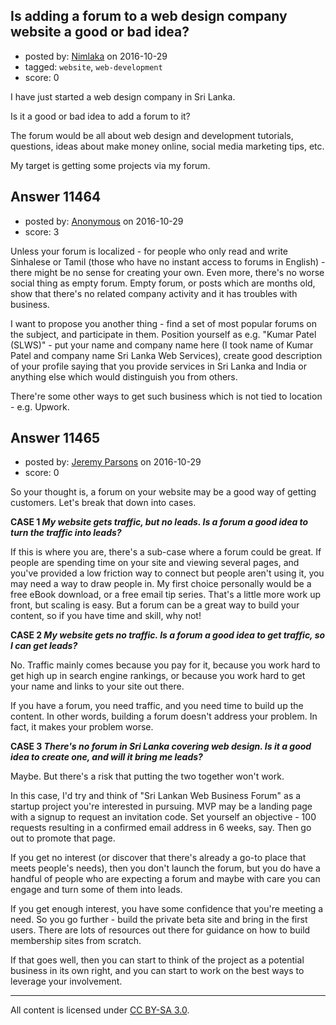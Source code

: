 ## Is adding a forum to a web design company website a good or bad idea?

- posted by: [Nimlaka](https://stackexchange.com/users/9540493/nimlaka) on 2016-10-29
- tagged: `website`, `web-development`
- score: 0

I have just started a web design company in Sri Lanka. 

Is it a good or bad idea to add a forum to it?

The forum would be all about web design and development tutorials, questions, ideas about make money online, social media marketing tips, etc.  

My target is getting some projects via my forum.


## Answer 11464

- posted by: [Anonymous](https://stackexchange.com/users/1584111/anonymous) on 2016-10-29
- score: 3

Unless your forum is localized - for people who only read and write Sinhalese or Tamil (those who have no instant access to forums in English) - there might be no sense for creating your own. Even more, there's no worse social thing as empty forum. Empty forum, or posts which are months old, show that there's no related company activity and it has troubles with business.

I want to propose you another thing - find a set of most popular forums on the subject, and participate in them. Position yourself as e.g. "Kumar Patel (SLWS)" - put your name and company name here (I took name of Kumar Patel and company name Sri Lanka Web Services), create good description of your profile saying that you provide services in Sri Lanka and India or anything else which would distinguish you from others.

There're some other ways to get such business which is not tied to location - e.g. Upwork.


## Answer 11465

- posted by: [Jeremy Parsons](https://stackexchange.com/users/497810/jeremy-parsons) on 2016-10-29
- score: 0

So your thought is, a forum on your website may be a good way of getting customers. Let's break that down into cases.

**CASE 1 *My website gets traffic, but no leads. Is a forum a good idea to turn the traffic into leads?***

If this is where you are, there's a sub-case where a forum could be great. If people are spending time on your site and viewing several pages, and you've provided a low friction way to connect but people aren't using it, you may need a way to draw people in. My first choice personally would be a free eBook download, or a free email tip series. That's a little more work up front, but scaling is easy. But a forum can be a great way to build your content, so if you have time and skill, why not!

**CASE 2 *My website gets no traffic. Is a forum a good idea to get traffic, so I can get leads?***

No. Traffic mainly comes because you pay for it, because you work hard to get high up in search engine rankings, or because you work hard to get your name and links to your site out there. 

If you have a forum, you need traffic, and you need time to build up the content. In other words, building a forum doesn't address your problem. In fact, it makes your problem worse.

**CASE 3 *There's no forum in Sri Lanka covering web design. Is it a good idea to create one, and will it bring me leads?***

Maybe. But there's a risk that putting the two together won't work.

In this case, I'd try and think of "Sri Lankan Web Business Forum" as a startup project you're interested in pursuing. MVP may be a landing page with a signup to request an invitation code. Set yourself an objective - 100 requests resulting in a confirmed email address in 6 weeks, say. Then go out to promote that page. 

If you get no interest (or discover that there's already a go-to place that meets people's needs), then you don't launch the forum, but you do have a handful of people who are expecting a forum and maybe with care you can engage and turn some of them into leads.

If you get enough interest, you have some confidence that you're meeting a need. So you go further - build the private beta site and bring in the first users. There are lots of resources out there for guidance on how to build membership sites from scratch.

If that goes well, then you can start to think of the project as a potential business in its own right, and you can start to work on the best ways to leverage your involvement.



---

All content is licensed under [CC BY-SA 3.0](https://creativecommons.org/licenses/by-sa/3.0/).
